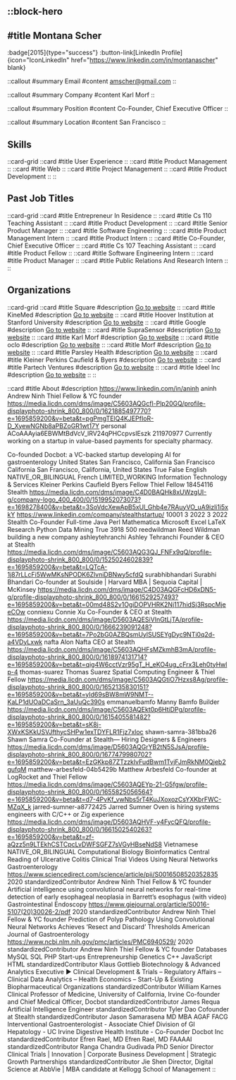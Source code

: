 ::block-hero
---
#title
Montana Scher
---

:badge[2015]{type="success"}
:button-link[LinkedIn Profile]{icon="IconLinkedIn" href="https://www.linkedin.com/in/montanascher" blank}

::callout
#summary
Email
#content
amscher@gmail.com
::

::callout
#summary
Company
#content
Karl Morf
::

::callout
#summary
Position
#content
Co-Founder, Chief Executive Officer
::

::callout
#summary
Location
#content
San Francisco
::

## Skills
::card-grid
::card
#title
User Experience
::
::card
#title
Product Management
::
::card
#title
Web
::
::card
#title
Project Management
::
::card
#title
Product Development
::
::

## Past Job Titles
::card-grid
::card
#title
Entrepreneur In Residence
::
::card
#title
Cs 110 Teaching Assistant
::
::card
#title
Product Development
::
::card
#title
Senior Product Manager
::
::card
#title
Software Engineering
::
::card
#title
Product Management Intern
::
::card
#title
Product Intern
::
::card
#title
Co-Founder, Chief Executive Officer
::
::card
#title
Cs 107 Teaching Assistant
::
::card
#title
Product Fellow
::
::card
#title
Software Engineering Intern
::
::card
#title
Product Manager
::
::card
#title
Public Relations And Research Intern
::
::

## Organizations
::card-grid
::card
#title
Square
#description
[Go to website](squareup.com)
::
::card
#title
KineMed
#description
[Go to website](kinemed.com)
::
::card
#title
Hoover Institution at Stanford University
#description
[Go to website](hoover.org)
::
::card
#title
Google
#description
[Go to website](google.com)
::
::card
#title
SupraSensor
#description
[Go to website](climate.com)
::
::card
#title
Karl Morf
#description
[Go to website](morf-ag.ch)
::
::card
#title
oclo
#description
[Go to website](oclo.io)
::
::card
#title
Morf
#description
[Go to website](morf.health)
::
::card
#title
Parsley Health
#description
[Go to website](parslyhealth.com)
::
::card
#title
Kleiner Perkins Caufield & Byers
#description
[Go to website](kpcb.com)
::
::card
#title
Partech Ventures
#description
[Go to website](partechventures.com)
::
::card
#title
Ideel Inc
#description
[Go to website](ideel.com)
::
::

::card
#title
About
#description
https://www.linkedin.com/in/aninh aninh Andrew Ninh Thiel Fellow & YC founder https://media.licdn.com/dms/image/C5603AQGcfl-Plp20GQ/profile-displayphoto-shrink_800_800/0/1621885497770?e=1695859200&v=beta&t=pgPmgTElQ4KJEPfIoR-D_XyewNGNb8aPBZoGR1wt17Y personal ACoAAAyia6EBWMtBdVcV_lRV24qPHCcpvsIEszk 211970977 Currently working on a startup in value-based payments for specialty pharmacy.

Co-founded Docbot: a VC-backed startup developing AI for gastroenterology United States San Francisco, California San Francisco California San Francisco, California, United States True False English NATIVE_OR_BILINGUAL French LIMITED_WORKING Information Technology & Services Kleiner Perkins Caufield Byers Fellow Thiel Fellow 18454116 Stealth https://media.licdn.com/dms/image/C4D0BAQHk8xUWzgUI-g/company-logo_400_400/0/1519952073073?e=1698278400&v=beta&t=3SoVdcXewApB5xUl_Ghb4e7RAuyVO_uA9izli1i5xkY https://www.linkedin.com/company/stealthstartup/ 10001 3 2022 3 2022 Stealth Co-Founder Full-time Java Perl Mathematica Microsoft Excel LaTeX Research Python Data Mining True 3918 500 reedwildman Reed Wildman building a new company ashleytehranchi Ashley Tehranchi Founder & CEO at Stealth https://media.licdn.com/dms/image/C5603AQG3QJ_FNFx9qQ/profile-displayphoto-shrink_800_800/0/1525024602839?e=1695859200&v=beta&t=LQTcA-1j87rLLcFi5WwMKsNPODK6ZlvniDBNwy5cfdQ surabhibhandari Surabhi Bhandari Co-founder at Soulside | Harvard MBA | Sequoia Capital | McKinsey https://media.licdn.com/dms/image/C4D03AQGFcHD6xDN5-g/profile-displayphoto-shrink_800_800/0/1661529257493?e=1695859200&v=beta&t=00md48S2v1OgiDOPVHRK2Nj117hidSj3RspcMjeeCOw conniexu Connie Xu Co-Founder & CEO at Stealth https://media.licdn.com/dms/image/D5603AQESiVInGtLjTA/profile-displayphoto-shrink_800_800/0/1666239091248?e=1695859200&v=beta&t=7Po2bG0AZBQsmUylSUSEYgDyc9NTi0q2d-a4VDyLxwk nafta Alon Nafta CEO at Stealth https://media.licdn.com/dms/image/C5603AQHFsMZkmhB3mA/profile-displayphoto-shrink_800_800/0/1618974131714?e=1695859200&v=beta&t=qig4W6cctVzr95gT_H_eKO4ug_cFrx3Leh0tyHwlp-4 thomas-suarez Thomas Suarez Spatial Computing Engineer & Thiel Fellow https://media.licdn.com/dms/image/C5603AQGtiO7Hzxs8Ag/profile-displayphoto-shrink_800_800/0/1652135830151?e=1695859200&v=beta&t=yId69sBW8mW9NMT--KaLP1dUOaDCaSrn_3aUuQc390s emmanuelbamfo Manny Bamfo Builder https://media.licdn.com/dms/image/C5603AQEkt0p6HtiDPg/profile-displayphoto-shrink_800_800/0/1615405581482?e=1695859200&v=beta&t=sK8j-XWxKSKkUSVJfthycSHPw1exTDYFLR1Fjz7xloc shawn-samra-381bba26 Shawn Samra Co-Founder at Stealth— Hiring Designers & Engineers https://media.licdn.com/dms/image/D5603AQGrYB2tN5SJsA/profile-displayphoto-shrink_800_800/0/1677479980702?e=1695859200&v=beta&t=EzGKkp87ZTzzklvFudBwm1TvjFJmRkNM0Qjeb2gufqM matthew-arbesfeld-04b5429b Matthew Arbesfeld Co-founder at LogRocket and Thiel Fellow https://media.licdn.com/dms/image/C5603AQEYp-21-G5fgw/profile-displayphoto-shrink_800_800/0/1655825056564?e=1695859200&v=beta&t=d7-4PvKf_vwNbs5rT4KuJXoxozCsYXKbrFWC-MZqX_k jarred-sumner-a8772425 Jarred Sumner Oven is hiring systems engineers with C/C++ or Zig experience https://media.licdn.com/dms/image/D5603AQHVF-y4FycQFQ/profile-displayphoto-shrink_800_800/0/1661502540263?e=1695859200&v=beta&t=zf-aQzz5n9LTEkhCSTCpcLvDWFSGFZ7sVGyHBseNdS8 Vietnamese NATIVE_OR_BILINGUAL Computational Biology Bioinformatics Central Reading of Ulcerative Colitis Clinical Trial Videos Using Neural Networks Gastroenterology https://www.sciencedirect.com/science/article/pii/S0016508520352835 2020 standardizedContributor Andrew Ninh Thiel Fellow & YC founder Artificial intelligence using convolutional neural networks for real-time detection of early esophageal neoplasia in Barrett’s esophagus (with video) Gastrointestinal Endoscopy https://www.giejournal.org/article/S0016-5107(20)30026-2/pdf 2020 standardizedContributor Andrew Ninh Thiel Fellow & YC founder Prediction of Polyp Pathology Using Convolutional Neural Networks Achieves ‘Resect and Discard’ Thresholds American Journal of Gastroenterology https://www.ncbi.nlm.nih.gov/pmc/articles/PMC6940529/ 2020 standardizedContributor Andrew Ninh Thiel Fellow & YC founder Databases MySQL SQL PHP Start-ups Entrepreneurship Genetics C++ JavaScript HTML standardizedContributor Klaus Gottlieb Biotechnology & Advanced Analytics Executive ► Clinical Development & Trials – Regulatory Affairs – Clinical Data Analytics – Health Economics – Start-Up & Existing Biopharmaceutical Organizations standardizedContributor William Karnes Clinical Professor of Medicine, University of California, Irvine
Co-founder and Chief Medical Officer, Docbot standardizedContributor James Requa Artificial Intelligence Engineer standardizedContributor Tyler Dao Cofounder at Stealth standardizedContributor Jason Samarasena MD MBA AGAF FACG Interventional Gastroenterologist - Associate Chief Division of GI Hepatology - UC Irvine Digestive Health Institute - Co-Founder Docbot Inc standardizedContributor Efren Rael, MD Efren Rael, MD FAAAAI standardizedContributor Ranga Chandra Gudivada PhD Senior Director Clinical Trials | Innovation | Corporate Business Development | Strategic Growth Partnerships standardizedContributor Jie Shen Director, Digital Science at AbbVie | MBA candidate at Kellogg School of Management
::
